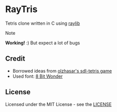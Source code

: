 # RayTris

Tetris clone written in C using [raylib](https://www.raylib.com/)

> [!NOTE]
> **Working!** :) But expect a lot of bugs

## Credit 

- Borrowed ideas from [olzhasar's sdl-tetris game](https://github.com/olzhasar/sdl-tetris)
- Used font: [8 Bit Wonder](https://www.dafont.com/8bit-wonder.font)

## License

Licensed under the MIT License - see the [LICENSE](https://github.com/KryonicNapkin/raytris/blob/main/LICENSE) 


